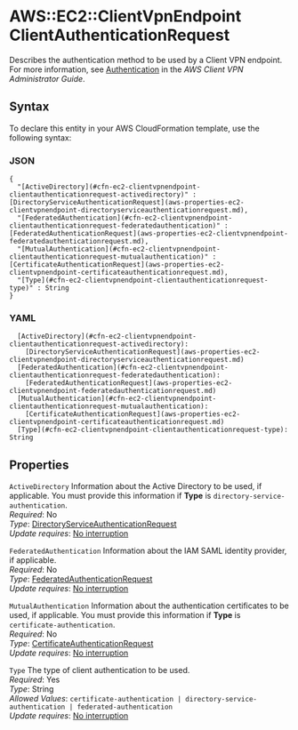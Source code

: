 # AWS::EC2::ClientVpnEndpoint ClientAuthenticationRequest<a name="aws-properties-ec2-clientvpnendpoint-clientauthenticationrequest"></a>

Describes the authentication method to be used by a Client VPN endpoint\. For more information, see [Authentication](https://docs.aws.amazon.com/vpn/latest/clientvpn-admin/authentication-authrization.html#client-authentication) in the *AWS Client VPN Administrator Guide*\.

## Syntax<a name="aws-properties-ec2-clientvpnendpoint-clientauthenticationrequest-syntax"></a>

To declare this entity in your AWS CloudFormation template, use the following syntax:

### JSON<a name="aws-properties-ec2-clientvpnendpoint-clientauthenticationrequest-syntax.json"></a>

```
{
  "[ActiveDirectory](#cfn-ec2-clientvpnendpoint-clientauthenticationrequest-activedirectory)" : [DirectoryServiceAuthenticationRequest](aws-properties-ec2-clientvpnendpoint-directoryserviceauthenticationrequest.md),
  "[FederatedAuthentication](#cfn-ec2-clientvpnendpoint-clientauthenticationrequest-federatedauthentication)" : [FederatedAuthenticationRequest](aws-properties-ec2-clientvpnendpoint-federatedauthenticationrequest.md),
  "[MutualAuthentication](#cfn-ec2-clientvpnendpoint-clientauthenticationrequest-mutualauthentication)" : [CertificateAuthenticationRequest](aws-properties-ec2-clientvpnendpoint-certificateauthenticationrequest.md),
  "[Type](#cfn-ec2-clientvpnendpoint-clientauthenticationrequest-type)" : String
}
```

### YAML<a name="aws-properties-ec2-clientvpnendpoint-clientauthenticationrequest-syntax.yaml"></a>

```
  [ActiveDirectory](#cfn-ec2-clientvpnendpoint-clientauthenticationrequest-activedirectory): 
    [DirectoryServiceAuthenticationRequest](aws-properties-ec2-clientvpnendpoint-directoryserviceauthenticationrequest.md)
  [FederatedAuthentication](#cfn-ec2-clientvpnendpoint-clientauthenticationrequest-federatedauthentication): 
    [FederatedAuthenticationRequest](aws-properties-ec2-clientvpnendpoint-federatedauthenticationrequest.md)
  [MutualAuthentication](#cfn-ec2-clientvpnendpoint-clientauthenticationrequest-mutualauthentication): 
    [CertificateAuthenticationRequest](aws-properties-ec2-clientvpnendpoint-certificateauthenticationrequest.md)
  [Type](#cfn-ec2-clientvpnendpoint-clientauthenticationrequest-type): String
```

## Properties<a name="aws-properties-ec2-clientvpnendpoint-clientauthenticationrequest-properties"></a>

`ActiveDirectory`  <a name="cfn-ec2-clientvpnendpoint-clientauthenticationrequest-activedirectory"></a>
Information about the Active Directory to be used, if applicable\. You must provide this information if **Type** is `directory-service-authentication`\.  
*Required*: No  
*Type*: [DirectoryServiceAuthenticationRequest](aws-properties-ec2-clientvpnendpoint-directoryserviceauthenticationrequest.md)  
*Update requires*: [No interruption](https://docs.aws.amazon.com/AWSCloudFormation/latest/UserGuide/using-cfn-updating-stacks-update-behaviors.html#update-no-interrupt)

`FederatedAuthentication`  <a name="cfn-ec2-clientvpnendpoint-clientauthenticationrequest-federatedauthentication"></a>
Information about the IAM SAML identity provider, if applicable\.  
*Required*: No  
*Type*: [FederatedAuthenticationRequest](aws-properties-ec2-clientvpnendpoint-federatedauthenticationrequest.md)  
*Update requires*: [No interruption](https://docs.aws.amazon.com/AWSCloudFormation/latest/UserGuide/using-cfn-updating-stacks-update-behaviors.html#update-no-interrupt)

`MutualAuthentication`  <a name="cfn-ec2-clientvpnendpoint-clientauthenticationrequest-mutualauthentication"></a>
Information about the authentication certificates to be used, if applicable\. You must provide this information if **Type** is `certificate-authentication`\.  
*Required*: No  
*Type*: [CertificateAuthenticationRequest](aws-properties-ec2-clientvpnendpoint-certificateauthenticationrequest.md)  
*Update requires*: [No interruption](https://docs.aws.amazon.com/AWSCloudFormation/latest/UserGuide/using-cfn-updating-stacks-update-behaviors.html#update-no-interrupt)

`Type`  <a name="cfn-ec2-clientvpnendpoint-clientauthenticationrequest-type"></a>
The type of client authentication to be used\.  
*Required*: Yes  
*Type*: String  
*Allowed Values*: `certificate-authentication | directory-service-authentication | federated-authentication`  
*Update requires*: [No interruption](https://docs.aws.amazon.com/AWSCloudFormation/latest/UserGuide/using-cfn-updating-stacks-update-behaviors.html#update-no-interrupt)